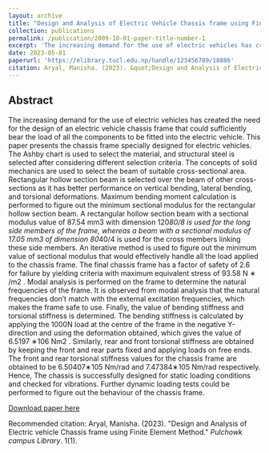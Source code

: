 ```yaml
---
layout: archive
title: "Design and Analysis of Electric Vehicle Chassis frame using Finite Element Method"
collection: publications
permalink: /publication/2009-10-01-paper-title-number-1
excerpt: 'The increasing demand for the use of electric vehicles has created the need for the design of an electric vehicle chassis frame that could sufficiently bear the load of all the components to be fitted into the electric vehicle. This paper presents the chassis frame specially designed for electric vehicles.'
date: 2023-05-01
paperurl: 'https://elibrary.tucl.edu.np/handle/123456789/18886'
citation: Aryal, Manisha. (2023). &quot;Design and Analysis of Electric vehicle Chassis frame using Finite Element Method.&quot; <i>Pulchowk campus Library</i>. 1(1).
---
```


## Abstract 

The increasing demand for the use of electric vehicles has created the need for the design of an electric vehicle chassis frame that could sufficiently bear the load of all the components to be fitted into the electric vehicle. This paper presents the chassis frame specially designed for electric vehicles. The Ashby chart is used to select the material, and structural steel is selected after considering different selection criteria. The concepts of solid mechanics are used to select the beam of suitable cross-sectional area. Rectangular hollow section beam is selected over the beam of other cross-sections as it has better performance on vertical bending, lateral bending, and torsional deformations. Maximum bending moment calculation is performed to figure out the minimum sectional modulus for the rectangular hollow section beam. A rectangular hollow section beam with a sectional modulus value of 87.54 mm3 with dimension 120*80/8 is used for the long side members of the frame, whereas a beam with a sectional modulus of 17.05 mm3 of dimension 80*40/4 is used for the cross members linking these side members. An iterative method is used to figure out the minimum value of sectional modulus that would effectively handle all the load applied to the chassis frame. The final chassis frame has a factor of safety of 2.6 for failure by yielding criteria with maximum equivalent stress of 93.58 N ∗ /m2 . Modal analysis is performed on the frame to determine the natural frequencies of the frame. It is observed from modal analysis that the natural frequencies don’t match with the external excitation frequencies, which makes the frame safe to use. Finally, the value of bending stiffness and torsional stiffness is determined. The bending stiffness is calculated by applying the 1000N load at the centre of the frame in the negative Y-direction and using the deformation obtained, which gives the value of 6.5197 ∗106 Nm2 . Similarly, rear and front torsional stiffness are obtained by keeping the front and rear parts fixed and applying loads on free ends. The front and rear torsional stiffness values for the chassis frame are obtained to be 6.50407∗105 Nm/rad and 7.47384∗105 Nm/rad respectively. Hence, The chassis is successfully designed for static loading conditions and checked for vibrations. Further dynamic loading tests could be performed to figure out the behaviour of the chassis frame.

[Download paper here](http://aryalmanisha.com.np/files/chassisdesign.pdf)

Recommended citation: Aryal, Manisha. (2023). "Design and Analysis of Electric vehicle Chassis frame using Finite Element Method." <i>Pulchowk campus Library</i>. 1(1).
